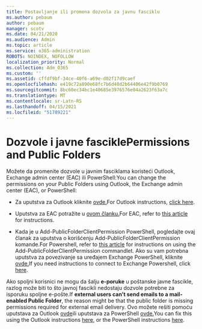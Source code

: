 ```yaml
---
title: Postavljanje ili promena dozvola za javnu fasciklu
ms.author: pebaum
author: pebaum
manager: scotv
ms.date: 04/21/2020
ms.audience: Admin
ms.topic: article
ms.service: o365-administration
ROBOTS: NOINDEX, NOFOLLOW
localization_priority: Normal
ms.collection: Adm_O365
ms.custom: ''
ms.assetid: cffdf9bf-34ce-40f6-a69e-d02f17d9caef
ms.openlocfilehash: e419c72a890e68fc7b6d40d2b64406e42f9b0769
ms.sourcegitcommit: 8bc60ec34bc1e40685e3976576e04a2623f63a7c
ms.translationtype: MT
ms.contentlocale: sr-Latn-RS
ms.lasthandoff: 04/15/2021
ms.locfileid: "51789221"
---
```

# <a name="permissions-and-public-folders"></a><span data-ttu-id="62860-102">Dozvole i javne fascikle</span><span class="sxs-lookup"><span data-stu-id="62860-102">Permissions and Public Folders</span></span>

<span data-ttu-id="62860-103">Možete da promenite dozvole u javnim fasciklama koristeći Outlook, Exchange admin center (EAC) ili PowerShell:</span><span class="sxs-lookup"><span data-stu-id="62860-103">You can change the permissions on your Public Folders using Outlook, the Exchange admin center (EAC), or PowerShell:</span></span>
  
- <span data-ttu-id="62860-104">Za uputstva za Outlook kliknite [ovde.](https://support.office.com/article/Set-or-change-permissions-for-a-public-folder-b2e0440c-7873-48ec-9ff2-b1a20b723005.aspx)</span><span class="sxs-lookup"><span data-stu-id="62860-104">For Outlook instructions, [click here](https://support.office.com/article/Set-or-change-permissions-for-a-public-folder-b2e0440c-7873-48ec-9ff2-b1a20b723005.aspx).</span></span>
    
- <span data-ttu-id="62860-105">Uputstva za EAC potražite u [ovom članku.](https://technet.microsoft.com/library/jj651147%28v=exchg.150%29.aspx.aspx#Anchor_1)</span><span class="sxs-lookup"><span data-stu-id="62860-105">For EAC, refer to [this article](https://technet.microsoft.com/library/jj651147%28v=exchg.150%29.aspx.aspx#Anchor_1) for instructions.</span></span> 
    
- <span data-ttu-id="62860-106">Kada je u Add-PublicFolderClientPermission [](https://technet.microsoft.com/library/bb124743%28v=exchg.160%29.aspx.aspx) PowerShell, pogledajte ovaj članak za uputstva o korišćenju Add-PublicFolderClientPermission komande.</span><span class="sxs-lookup"><span data-stu-id="62860-106">For Powershell, refer to [this article](https://technet.microsoft.com/library/bb124743%28v=exchg.160%29.aspx.aspx) for instructions on using the Add-PublicFolderClientPermission commandlet.</span></span> <span data-ttu-id="62860-107">Ako su vam potrebna uputstva za povezivanje sa uređajem Exchange PowerShell, kliknite [ovde.](https://technet.microsoft.com/library/jj984289%28v=exchg.160%29.aspx.aspx)</span><span class="sxs-lookup"><span data-stu-id="62860-107">If you need instructions to connect to Exchange Powershell, click [here](https://technet.microsoft.com/library/jj984289%28v=exchg.160%29.aspx.aspx).</span></span>
    
<span data-ttu-id="62860-108">Ako spoljni korisnici ne mogu da šalju **e-poruke** u poštanske javne fascikle, razlog može biti to što javnoj fascikli nedostaju dozvole potrebne za isporuku spoljne e-pošte.</span><span class="sxs-lookup"><span data-stu-id="62860-108">If **external users can't send emails to a mail-enabled Public Folder**, the reason might be that the public folder is missing permissions required for external email delivery.</span></span> <span data-ttu-id="62860-109">Ovo možete rešiti pomoću uputstava za Outlook [ovde](https://technet.microsoft.com/library/aa997560%28v=exchg.150%29.aspx.aspx#Anchor_1)ili uputstava za PowerShell [ovde.](https://support.microsoft.com/help/2984402/-5.7.1-smtp-550-5.7.1-resolver.rst.authrequired-nondelivery-report-when-external-users-try-to-send-mail-to-mail-enabled-public-folders-in-office-365.aspx)</span><span class="sxs-lookup"><span data-stu-id="62860-109">You can fix this using the Outlook instructions [here](https://technet.microsoft.com/library/aa997560%28v=exchg.150%29.aspx.aspx#Anchor_1), or the PowerShell instructions [here](https://support.microsoft.com/help/2984402/-5.7.1-smtp-550-5.7.1-resolver.rst.authrequired-nondelivery-report-when-external-users-try-to-send-mail-to-mail-enabled-public-folders-in-office-365.aspx).</span></span>
  

